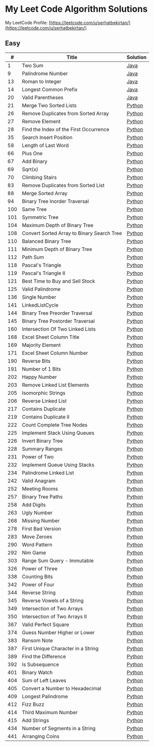 # My Leet Code Algorithm Solutions

My LeetCode Profile: [https://leetcode.com/u/serhatbekirtan/](https://leetcode.com/u/serhatbekirtan/)
 ## Easy

| # |  Title  | Solution |  
|---|  -----  | -------- | 
| 1 | Two Sum | [Java](/Easy/1-TwoSum/)|
| 9 | Palindrome Number | [Java](/Easy/9-PalindromeNumber/)|
| 13 | Roman to Integer | [Java](/Easy/13-RomanToInteger/)|
| 14 | Longest Common Prefix | [Java](/Easy/14-LongestCommonPrefix/)|
| 20 | Valid Parentheses | [Java](/Easy/20-ValidParentheses/)|
| 21 | Merge Two Sorted Lists | [Python](/Easy/21-MergeTwoSortedLists/)|
| 26 | Remove Duplicates from Sorted Array | [Python](/Easy/26-RemoveDuplicatesfromSortedArray/)|
| 27 | Remove Element | [Python](/Easy/27-RemoveElement/)|
| 28 | Find the Index of the First Occurrence | [Python](/Easy/28-FindTheIndexOfTheFirstOccurenceInAString/)|
| 35 | Search Insert Position | [Python](/Easy/35-SearchInsertPosition/)|
| 58 | Length of Last Word | [Python](/Easy/58-LengthOfLastWord/)|
| 66 | Plus One | [Python](/Easy/66-PlusOne/)|
| 67 | Add Binary | [Python](/Easy/67-AddBinary/)|
| 69 | Sqrt(x) | [Python](/Easy/69-Sqrt(x)/)|
| 70 | Climbing Stairs | [Python](/Easy/70-ClimbingStairs/)|
| 83 | Remove Duplicates from Sorted List | [Python](/Easy/83-RemoveDuplicatesFromSortedList/)|
| 88 | Merge Sorted Array | [Python](/Easy/88-MergeSortedArray/)|
| 94 | Binary Tree Inorder Traversal | [Python](/Easy/94-BinaryTreeInorderTraversal/)|
| 100 | Same Tree | [Python](/Easy/100-SameTree/)|
| 101 | Symmetric Tree | [Python](/Easy/101-SymmetricTree/)|
| 104 | Maximum Depth of Binary Tree | [Python](/Easy/104-MaximumDepthofBinaryTree/)|
| 108 | Convert Sorted Array to Binary Search Tree | [Python](/Easy/108-ConvertSortedArrayToBinarySearchTree/)|
| 110 | Balanced Binary Tree | [Python](/Easy/110-BalancedBinaryTree/)|
| 111 | Minimum Depth of Binary Tree | [Python](/Easy/111-MinimumDepthofBinaryTree/)|
| 112 | Path Sum | [Python](/Easy/112-PathSum/)|
| 118 | Pascal's Triangle | [Python](/Easy/118-PascalsTriangle/)|
| 119 | Pascal's Triangle II | [Python](/Easy/119-PascalsTriangleII/)|
| 121 | Best Time to Buy and Sell Stock | [Python](/Easy/121-BestTimetoBuyandSellStock/)|
| 125 | Valid Palindrome | [Python](/Easy/125-ValidPalindrome/)|
| 136 | Single Number | [Python](/Easy/136-SingleNumber/)|
| 141 | LinkedListCycle | [Python](/Easy/141-LinkedListCycle/)|
| 144 | Binary Tree Preorder Traversal | [Python](/Easy/144-BinaryTreePreorderTraversal/)|
| 145 | Binary Tree Postorder Traversal | [Python](/Easy/145-BinaryTreePostorderTraversal/)|
| 160 | Intersection Of Two Linked Lists | [Python](/Easy/160-IntersectionofTwoLinkedLists/)|
| 168 | Excel Sheet Column Title | [Python](/Easy/168-ExcelSheetColumnTitle/)|
| 169 | Majority Element | [Python](/Easy/169-MajorityElement/)|
| 171 | Excel Sheet Column Number | [Python](/Easy/171-ExcelSheetColumnNumber/)|
| 190 | Reverse Bits | [Python](/Easy/190-ReverseBits/)|
| 191 | Number of 1 Bits | [Python](/Easy/191-Numberof1Bits/)|
| 202 | Happy Number | [Python](/Easy/202-HappyNumber/)|
| 203 | Remove Linked List Elements | [Python](/Easy/203-RemoveLinkedListElements/)|
| 205 | Isomorphic Strings | [Python](/Easy/205-IsomorphicStrings/)|
| 206 | Reverse Linked List | [Python](/Easy/206-ReverseLinkedList/)|
| 217 | Contains Duplicate | [Python](/Easy/217-ContainsDuplicate/)|
| 219 | Contains Duplicate II | [Python](/Easy/219-ContainsDuplicateII/)|
| 222 | Count Complete Tree Nodes | [Python](/Easy/222-CountCompleteTreeNodes/)|
| 225 | Implement Stack Using Queues | [Python](/Easy/225-ImplementStackUsingQueues/)|
| 226 | Invert Binary Tree | [Python](/Easy/226-InvertBinaryTree/)|
| 228 | Summary Ranges | [Python](/Easy/228-SummaryRanges/)|
| 231 | Power of Two | [Python](/Easy/231-PowerofTwo/)|
| 232 | Implement Queue Using Stacks | [Python](/Easy/232-ImplementQueueUsingStacks/)|
| 234 | Palindrome Linked List | [Python](/Easy/234-PalindromeLinkedList/)|
| 242 | Valid Anagram | [Python](/Easy/242-ValidAnagram/)|
| 252 | Meeting Rooms | [Python](/Easy/252-MeetingRooms/)|
| 257 | Binary Tree Paths | [Python](/Easy/257-BinaryTreePaths/)|
| 258 | Add Digits | [Python](/Easy/258-AddDigits/)|
| 263 | Ugly Number | [Python](/Easy/263-UglyNumber/)|
| 268 | Missing Number | [Python](/Easy/268-MissingNumber/)|
| 278 | First Bad Version | [Python](/Easy/278-FirstBadVersion/)|
| 283 | Move Zeroes | [Python](/Easy/283-MoveZeroes/)|
| 290 | Word Pattern | [Python](/Easy/290-WordPattern/)|
| 292 | Nim Game | [Python](/Easy/292-NimGame/)|
| 303 | Range Sum Query - Immutable | [Python](/Easy/303-RangeSumQuery-Immutable/)|
| 326 | Power of Three | [Python](/Easy/326-PowerofThree/)|
| 338 | Counting Bits | [Python](/Easy/338-CountingBits/)|
| 342 | Power of Four | [Python](/Easy/342-PowerofFour/)|
| 344 | Reverse String | [Python](/Easy/344-ReverseString/)|
| 345 | Reverse Vowels of a String | [Python](/Easy/345-ReverseVowelsofaString/)|
| 349 | Intersection of Two Arrays | [Python](/Easy/349-IntersectionofTwoArrays/)|
| 350 | Intersection of Two Arrays II | [Python](/Easy/350-IntersectionofTwoArraysII/)|
| 367 | Valid Perfect Square | [Python](/Easy/367-ValidPerfectSquare/)|
| 374 | Guess Number Higher or Lower | [Python](/Easy/374-GuessNumberHigherorLower/)|
| 383 | Ransom Note | [Python](/Easy/383-RansomNote/)|
| 387 | First Unique Character in a String | [Python](/Easy/387-FirstUniqueCharacterinaString/)|
| 389 | Find the Difference | [Python](/Easy/389-FindtheDifference/)|
| 392 | Is Subsequence | [Python](/Easy/392-IsSubsequence/)|
| 401 | Binary Watch | [Python](/Easy/401-BinaryWatch/)|
| 404 | Sum of Left Leaves | [Python](/Easy/404-SumofLeftLeaves/)|
| 405 | Convert a Number to Hexadecimal | [Python](/Easy/405-ConvertaNumbertoHexadecimal/)|
| 409 | Longest Palindrome | [Python](/Easy/409-LongestPalindrome/)|
| 412 | Fizz Buzz | [Python](/Easy/412-FizzBuzz/)|
| 414 | Third Maximum Number | [Python](/Easy/414-ThirdMaximumNumber/)|
| 415 | Add Strings | [Python](/Easy/415-AddStrings/)|
| 434 | Number of Segments in a String | [Python](/Easy/434-NumberofSegmentsinaString/)|
| 441 | Arranging Coins | [Python](/Easy/441-ArrangingCoins/)|